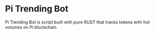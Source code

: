 # Pi Trending Bot
Pi Trending Bot is script built with pure RUST that tracks tokens with hot volumes on Pi blockchain.
